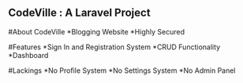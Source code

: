 ## CodeVille : A Laravel Project

#About CodeVille
*Blogging Website
*Highly Secured

#Features
*Sign In and Registration System
*CRUD Functionality
*Dashboard

#Lackings
*No Profile System
*No Settings System
*No Admin Panel
